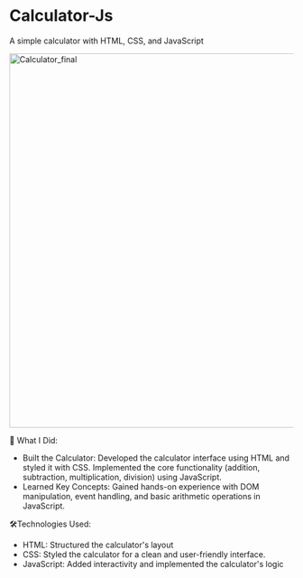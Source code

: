 # Calculator-Js
A simple calculator with HTML, CSS, and JavaScript


<img width="663" alt="Calculator_final" src="https://github.com/user-attachments/assets/b104019e-4f5b-49bc-b7e3-833004d4ff62" />

🎯 What I Did:
- Built the Calculator: Developed the calculator interface using HTML and styled it with CSS. Implemented the core functionality (addition, subtraction, multiplication, division) using JavaScript.
- Learned Key Concepts: Gained hands-on experience with DOM manipulation, event handling, and basic arithmetic operations in JavaScript.


 🛠️Technologies Used:
- HTML: Structured the calculator's layout
- CSS: Styled the calculator for a clean and user-friendly interface.
- JavaScript: Added interactivity and implemented the calculator's logic 

